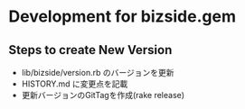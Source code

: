 # Development for bizside.gem

## Steps to create New Version

* lib/bizside/version.rb のバージョンを更新
* HISTORY.md に変更点を記載
* 更新バージョンのGitTagを作成(rake release)
